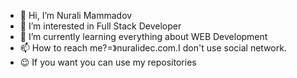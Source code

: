 - 👋 Hi, I’m Nurali Mammadov
- 👀 I’m interested in Full Stack Developer
- 🌱 I’m currently learning everything about WEB Development
- 📫 How to reach me?=》nuralidec.com.I don't use social network.
- 😉 If you want you can use my repositories

